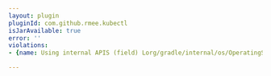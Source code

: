 ```yaml
---
layout: plugin
pluginId: com.github.rmee.kubectl
isJarAvailable: true
error: ''
violations:
- {name: Using internal APIS (field) Lorg/gradle/internal/os/OperatingSystem;}

---
```


